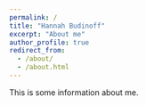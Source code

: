 ```yaml
---
permalink: /
title: "Hannah Budinoff"
excerpt: "About me"
author_profile: true
redirect_from: 
  - /about/
  - /about.html
---
```



This is some information about me. 
